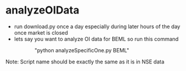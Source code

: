 # analyzeOIData

- run download.py once a day especially during later hours of the day once market is closed
- lets say you want to analyze OI data for BEML so run this command  
                     
                     "python analyzeSpecificOne.py BEML" 


Note: Script name should be exactly the same as it is in NSE data
